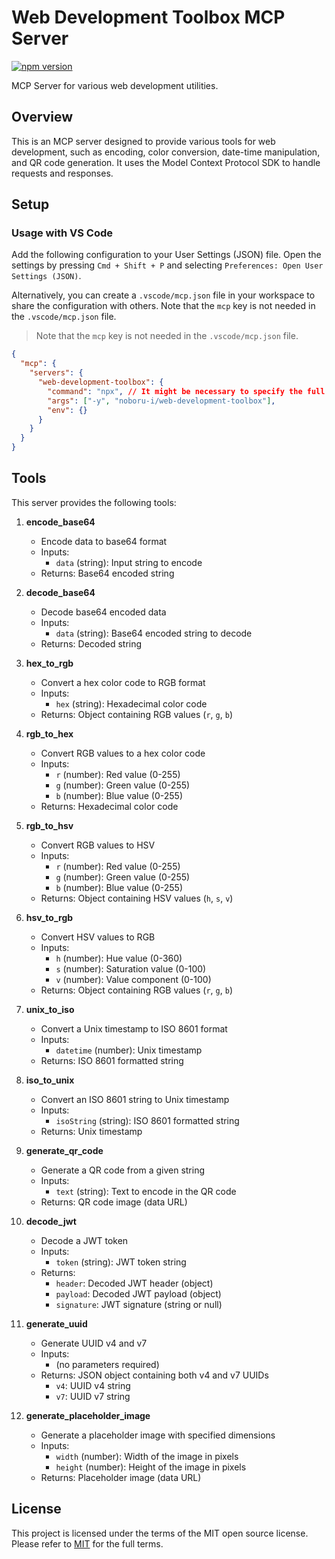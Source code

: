 # Web Development Toolbox MCP Server

[![npm version](https://badge.fury.io/js/web-development-toolbox-mcp-server.svg)](https://badge.fury.io/js/web-development-toolbox-mcp-server)

MCP Server for various web development utilities.

## Overview

This is an MCP server designed to provide various tools for web development, such as encoding, color conversion, date-time manipulation, and QR code generation. It uses the Model Context Protocol SDK to handle requests and responses.

## Setup

### Usage with VS Code

Add the following configuration to your User Settings (JSON) file. Open the settings by pressing `Cmd + Shift + P` and selecting `Preferences: Open User Settings (JSON)`.

Alternatively, you can create a `.vscode/mcp.json` file in your workspace to share the configuration with others. Note that the `mcp` key is not needed in the `.vscode/mcp.json` file.

> Note that the `mcp` key is not needed in the `.vscode/mcp.json` file.

```json
{
  "mcp": {
    "servers": {
      "web-development-toolbox": {
        "command": "npx", // It might be necessary to specify the full path. In that case, use the result of `which npx`.
        "args": ["-y", "noboru-i/web-development-toolbox"],
        "env": {}
      }
    }
  }
}
```

## Tools

This server provides the following tools:

1. **encode_base64**

   - Encode data to base64 format
   - Inputs:
     - `data` (string): Input string to encode
   - Returns: Base64 encoded string

2. **decode_base64**

   - Decode base64 encoded data
   - Inputs:
     - `data` (string): Base64 encoded string to decode
   - Returns: Decoded string

3. **hex_to_rgb**

   - Convert a hex color code to RGB format
   - Inputs:
     - `hex` (string): Hexadecimal color code
   - Returns: Object containing RGB values (`r`, `g`, `b`)

4. **rgb_to_hex**

   - Convert RGB values to a hex color code
   - Inputs:
     - `r` (number): Red value (0-255)
     - `g` (number): Green value (0-255)
     - `b` (number): Blue value (0-255)
   - Returns: Hexadecimal color code

5. **rgb_to_hsv**

   - Convert RGB values to HSV
   - Inputs:
     - `r` (number): Red value (0-255)
     - `g` (number): Green value (0-255)
     - `b` (number): Blue value (0-255)
   - Returns: Object containing HSV values (`h`, `s`, `v`)

6. **hsv_to_rgb**

   - Convert HSV values to RGB
   - Inputs:
     - `h` (number): Hue value (0-360)
     - `s` (number): Saturation value (0-100)
     - `v` (number): Value component (0-100)
   - Returns: Object containing RGB values (`r`, `g`, `b`)

7. **unix_to_iso**

   - Convert a Unix timestamp to ISO 8601 format
   - Inputs:
     - `datetime` (number): Unix timestamp
   - Returns: ISO 8601 formatted string

8. **iso_to_unix**

   - Convert an ISO 8601 string to Unix timestamp
   - Inputs:
     - `isoString` (string): ISO 8601 formatted string
   - Returns: Unix timestamp

9. **generate_qr_code**

   - Generate a QR code from a given string
   - Inputs:
     - `text` (string): Text to encode in the QR code
   - Returns: QR code image (data URL)

10. **decode_jwt**

    - Decode a JWT token
    - Inputs:
      - `token` (string): JWT token string
    - Returns:
      - `header`: Decoded JWT header (object)
      - `payload`: Decoded JWT payload (object)
      - `signature`: JWT signature (string or null)

11. **generate_uuid**

    - Generate UUID v4 and v7
    - Inputs:
      - (no parameters required)
    - Returns: JSON object containing both v4 and v7 UUIDs
      - `v4`: UUID v4 string
      - `v7`: UUID v7 string

12. **generate_placeholder_image**

    - Generate a placeholder image with specified dimensions
    - Inputs:
      - `width` (number): Width of the image in pixels
      - `height` (number): Height of the image in pixels
    - Returns: Placeholder image (data URL)

## License

This project is licensed under the terms of the MIT open source license. Please refer to [MIT](./LICENSE) for the full terms.
